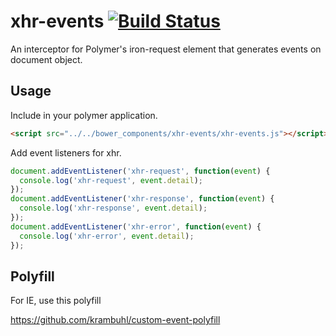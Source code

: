 # xhr-events [![Build Status](https://travis-ci.org/gazal-k/xhr-events.svg?branch=master)](https://travis-ci.org/gazal-k/xhr-events)

An interceptor for Polymer's iron-request element that generates events on document object.

## Usage

Include in your polymer application.

```html
<script src="../../bower_components/xhr-events/xhr-events.js"></script>
```

Add event listeners for xhr.

```js
document.addEventListener('xhr-request', function(event) {
  console.log('xhr-request', event.detail);
});
document.addEventListener('xhr-response', function(event) {
  console.log('xhr-response', event.detail);
});
document.addEventListener('xhr-error', function(event) {
  console.log('xhr-error', event.detail);
});
```

## Polyfill

For IE, use this polyfill

https://github.com/krambuhl/custom-event-polyfill
